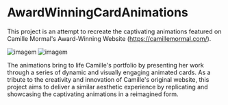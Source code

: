 # AwardWinningCardAnimations

This project is an attempt to recreate the captivating animations featured on Camille Mormal's Award-Winning Website (https://camillemormal.com/).


![imagem](https://github.com/DanielCM2001/AwardWinningCardAnimations/assets/63730241/bef129f5-bcec-4311-be3e-d7b3c7e40e1e)
![imagem](https://github.com/DanielCM2001/AwardWinningCardAnimations/assets/63730241/c30e061a-3e82-4ed4-a8b1-d46cf4bc3967)

The animations bring to life Camille's portfolio by presenting her work through a series of dynamic and visually engaging animated cards. As a tribute to the creativity and innovation of Camille's original website, this project aims to deliver a similar aesthetic experience by replicating and showcasing the captivating animations in a reimagined form.
